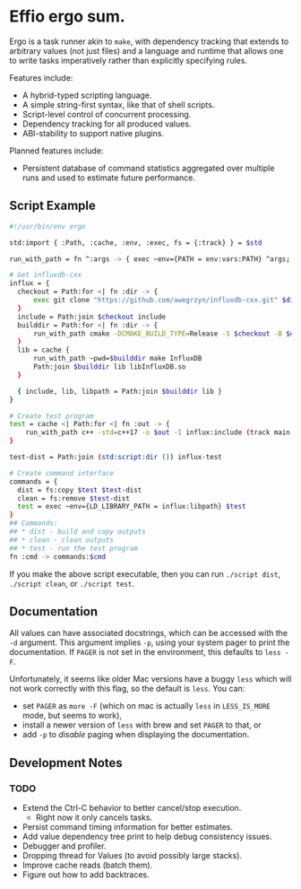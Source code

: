 # Effio ergo sum.

Ergo is a task runner akin to `make`, with dependency tracking that
extends to arbitrary values (not just files) and a language and runtime that
allows one to write tasks imperatively rather than explicitly specifying rules.

Features include:
* A hybrid-typed scripting language.
* A simple string-first syntax, like that of shell scripts.
* Script-level control of concurrent processing.
* Dependency tracking for all produced values.
* ABI-stability to support native plugins.

Planned features include:
* Persistent database of command statistics aggregated over multiple runs and
used to estimate future performance.

## Script Example

```sh
#!/usr/bin/env ergo

std:import { :Path, :cache, :env, :exec, fs = {:track} } = $std

run_with_path = fn ^:args -> { exec ~env={PATH = env:vars:PATH} ^args; () }

# Get influxdb-cxx
influx = {
  checkout = Path:for <| fn :dir -> {
      exec git clone "https://github.com/awegrzyn/influxdb-cxx.git" $dir
  }
  include = Path:join $checkout include
  builddir = Path:for <| fn :dir -> {
      run_with_path cmake -DCMAKE_BUILD_TYPE=Release -S $checkout -B $dir
  }
  lib = cache {
      run_with_path ~pwd=$builddir make InfluxDB
      Path:join $builddir lib libInfluxDB.so
  }

  { include, lib, libpath = Path:join $builddir lib }
}

# Create test program
test = cache <| Path:for <| fn :out -> {
    run_with_path c++ -std=c++17 -o $out -I influx:include (track main.cpp) influx:lib
}

test-dist = Path:join (std:script:dir ()) influx-test

# Create command interface
commands = {
  dist = fs:copy $test $test-dist
  clean = fs:remove $test-dist
  test = exec ~env={LD_LIBRARY_PATH = influx:libpath} $test
}
## Commands:
## * dist - build and copy outputs
## * clean - clean outputs
## * test - run the test program
fn :cmd -> commands:$cmd
```

If you make the above script executable, then you can run `./script dist`,
`./script clean`, or `./script test`.

## Documentation
All values can have associated docstrings, which can be accessed with the `-d`
argument. This argument implies `-p`, using your system pager to print the
documentation. If `PAGER` is not set in the environment, this defaults to `less
-F`.

Unfortunately, it seems like older Mac versions have a buggy `less` which will
not work correctly with this flag, so the default is `less`. You can:
* set `PAGER` as `more -F` (which on mac is actually `less` in `LESS_IS_MORE` mode, but seems
  to work),
* install a newer version of `less` with brew and set `PAGER` to that, or
* add `-p` to _disable_ paging when displaying the documentation.

## Development Notes

### TODO
* Extend the Ctrl-C behavior to better cancel/stop execution.
  * Right now it only cancels tasks.
* Persist command timing information for better estimates.
* Add value dependency tree print to help debug consistency issues.
* Debugger and profiler.
* Dropping thread for Values (to avoid possibly large stacks).
* Improve cache reads (batch them).
* Figure out how to add backtraces.
